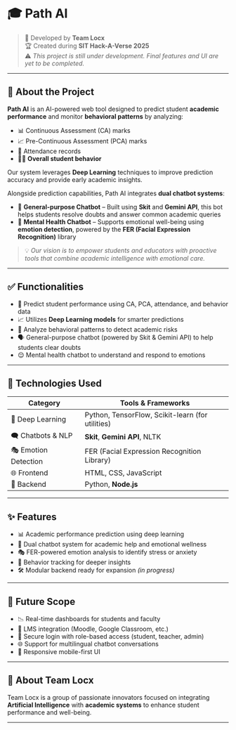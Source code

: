 # 🎓 Path AI

> 🚀 Developed by **Team Locx**  
> 🏆 Created during **SIT Hack-A-Verse 2025**  
> ⚠️ *This project is still under development. Final features and UI are yet to be completed.*

---

## 📌 About the Project

**Path AI** is an AI-powered web tool designed to predict student **academic performance** and monitor **behavioral patterns** by analyzing:

- 📊 Continuous Assessment (CA) marks  
- 📈 Pre-Continuous Assessment (PCA) marks  
- 📅 Attendance records  
- 🧍‍♂️ **Overall student behavior**

Our system leverages **Deep Learning** techniques to improve prediction accuracy and provide early academic insights.

Alongside prediction capabilities, Path AI integrates **dual chatbot systems**:

- 🤖 **General-purpose Chatbot** – Built using **Skit** and **Gemini API**, this bot helps students resolve doubts and answer common academic queries  
- 🧠 **Mental Health Chatbot** – Supports emotional well-being using **emotion detection**, powered by the **FER (Facial Expression Recognition)** library

> 💡 *Our vision is to empower students and educators with proactive tools that combine academic intelligence with emotional care.*

---

## ✅ Functionalities

- 🎯 Predict student performance using CA, PCA, attendance, and behavior data  
- 📈 Utilizes **Deep Learning models** for smarter predictions  
- 🧠 Analyze behavioral patterns to detect academic risks  
- 🗣️ General-purpose chatbot (powered by Skit & Gemini API) to help students clear doubts  
- 😌 Mental health chatbot to understand and respond to emotions  

---

## 🧰 Technologies Used

| Category            | Tools & Frameworks                               |
|---------------------|--------------------------------------------------|
| 🧠 Deep Learning     | Python, TensorFlow, Scikit-learn (for utilities) |
| 🗨️ Chatbots & NLP    | **Skit**, **Gemini API**, NLTK                  |
| 🎭 Emotion Detection | FER (Facial Expression Recognition Library)     |
| 🌐 Frontend         | HTML, CSS, JavaScript                            |
| 🔧 Backend          | Python, **Node.js**                              |

---

## ✨ Features

- 📊 Academic performance prediction using deep learning  
- 🤝 Dual chatbot system for academic help and emotional wellness  
- 🎭 FER-powered emotion analysis to identify stress or anxiety  
- 🧍 Behavior tracking for deeper insights  
- 🛠️ Modular backend ready for expansion *(in progress)*  

---

## 🔮 Future Scope

- 📉 Real-time dashboards for students and faculty  
- 🧾 LMS integration (Moodle, Google Classroom, etc.)  
- 🔐 Secure login with role-based access (student, teacher, admin)  
- 🌐 Support for multilingual chatbot conversations  
- 📱 Responsive mobile-first UI

---

## 👥 About Team Locx

Team Locx is a group of passionate innovators focused on integrating **Artificial Intelligence** with **academic systems** to enhance student performance and well-being. 

---
